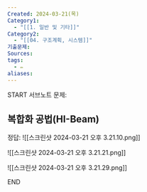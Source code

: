 ```yaml
---
Created: 2024-03-21(목)
Category1:
  - "[[1. 일반 및 기타]]"
Category2:
  - "[[04. 구조계획, 시스템]]"
기출문제: 
Sources: 
tags:
  - ✏️
aliases:
---
```

START
서브노트
문제:  
## 복합화 공법(HI-Beam) 

정답: 
![[스크린샷 2024-03-21 오후 3.21.10.png]]

![[스크린샷 2024-03-21 오후 3.21.21.png]]

![[스크린샷 2024-03-21 오후 3.21.29.png]]
<!--ID: 1711008614503-->
END

